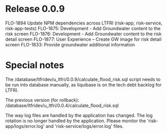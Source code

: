 # Release 0.0.9

FLO-1894 Update NPM dependencies across LTFRI (risk-app, risk-service, risk-app-tests)
FLO-1875: Development - Add Groundwater content to the risk screen
FLO-1876: Development - Add Groundwater content to the risk detail screen
FLO-1877: User Experience – Create GW image for risk detail screen
FLO-1833: Provide groundwater additional information

# Special notes

The /database/ltfridev/u_ltfri/0.0.9/calculate_flood_risk.sql script needs to be run into database manually, as liquibase is on the tech debt backlog for LTFRI.

The previous version (for rollback): /database/ltfridev/u_ltfri/0.0.4/calculate_flood_risk.sql

The way log files are handled by the application has changed. The log rotation is no longer handled by the application. Please monitor the 'risk-app/logs/error.log' and 'risk-service/logs/error.log' files.
